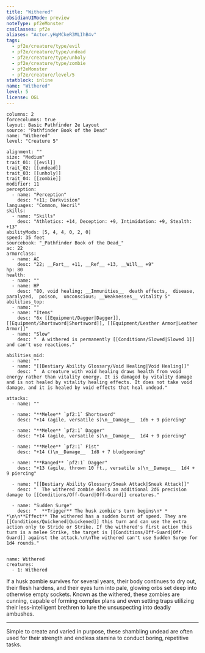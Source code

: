 ```yaml
---
title: "Withered"
obsidianUIMode: preview
noteType: pf2eMonster
cssClasses: pf2e
aliases: "Actor.yHgMCkeR3MLIhB4v" 
tags:
  - pf2e/creature/type/evil
  - pf2e/creature/type/undead
  - pf2e/creature/type/unholy
  - pf2e/creature/type/zombie
  - pf2eMonster
  - pf2e/creature/level/5
statblock: inline
name: "Withered"
level: 5
license: OGL
---
```


```statblock
columns: 2
forcecolumns: true
layout: Basic Pathfinder 2e Layout
source: "Pathfinder Book of the Dead"
name: "Withered"
level: "Creature 5"

alignment: ""
size: "Medium"
trait_01: [[evil]]
trait_02: [[undead]]
trait_03: [[unholy]]
trait_04: [[zombie]]
modifier: 11
perception:
  - name: "Perception"
    desc: "+11; Darkvision"
languages: "Common, Necril"
skills:
  - name: "Skills"
    desc: "Athletics: +14, Deception: +9, Intimidation: +9, Stealth: +13"
abilityMods: [5, 4, 4, 0, 2, 0]
speed: 35 feet
sourcebook: "_Pathfinder Book of the Dead_"
ac: 22
armorclass:
  - name: AC
    desc: "22; __Fort__ +11, __Ref__ +13, __Will__ +9"
hp: 80
health:
  - name: ""
  - name: HP
    desc: "80, void healing; __Immunities__  death effects,  disease,  paralyzed,  poison,  unconscious; __Weaknesses__ vitality 5"
abilities_top:
  - name: ""
  - name: "Items"
    desc: "6x [[Equipment/Dagger|Dagger]], [[Equipment/Shortsword|Shortsword]], [[Equipment/Leather Armor|Leather Armor]]"
  - name: "Slow"
    desc: "  A withered is permanently [[Conditions/Slowed|Slowed 1]] and can't use reactions."

abilities_mid:
  - name: ""
  - name: "[[Bestiary Ability Glossary/Void Healing|Void Healing]]"
    desc: "  A creature with void healing draws health from void energy rather than vitality energy. It is damaged by vitality damage and is not healed by vitality healing effects. It does not take void damage, and it is healed by void effects that heal undead."

attacks:
  - name: ""

  - name: "**Melee** `pf2:1` Shortsword"
    desc: "+14 (agile, versatile s)\n__Damage__  1d6 + 9 piercing"

  - name: "**Melee** `pf2:1` Dagger"
    desc: "+14 (agile, versatile s)\n__Damage__  1d4 + 9 piercing"

  - name: "**Melee** `pf2:1` Fist"
    desc: "+14 ()\n__Damage__  1d8 + 7 bludgeoning"

  - name: "**Ranged** `pf2:1` Dagger"
    desc: "+13 (agile, thrown 10 ft., versatile s)\n__Damage__  1d4 + 9 piercing"

  - name: "[[Bestiary Ability Glossary/Sneak Attack|Sneak Attack]]"
    desc: "  The withered zombie deals an additional 2d6 precision damage to [[Conditions/Off-Guard|Off-Guard]] creatures."

  - name: "Sudden Surge"
    desc: "  **Trigger** The husk zombie's turn begins\n* * *\n\n**Effect** The withered has a sudden burst of speed. They are [[Conditions/Quickened|Quickened]] this turn and can use the extra action only to Stride or Strike. If the withered's first action this turn is a melee Strike, the target is [[Conditions/Off-Guard|Off-Guard]] against the attack.\n\nThe withered can't use Sudden Surge for 1d4 rounds."
 
```

```encounter-table
name: Withered
creatures:
  - 1: Withered
```



If a husk zombie survives for several years, their body continues to dry out, their flesh hardens, and their eyes turn into pale, glowing orbs set deep into otherwise empty sockets. Known as the withered, these zombies are cunning, capable of forming complex plans and even setting traps utilizing their less-intelligent brethren to lure the unsuspecting into deadly ambushes.

* * *

Simple to create and varied in purpose, these shambling undead are often used for their strength and endless stamina to conduct boring, repetitive tasks.
